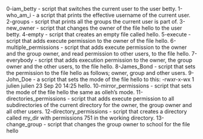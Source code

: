 0-iam_betty - script that switches the current user to the user betty.
1-who_am_i - a script that prints the effective username of the current user.
2-groups - script that prints all the groups the current user is part of.
3-new_owner - script that changes the owner of the file hello to the user betty.
4-empty - script that creates an empty file called hello.
5-execute - script that adds execute permission to the owner of the file hello.
6-multiple_permissions - script that adds execute permission to the owner and the group owner, and read permission to other users, to the file hello.
7-everybody - script that adds execution permission to the owner, the group owner and the other users, to the file hello.
8-James_Bond - script that sets the permission to the file hello as follows; owner, group and other users.
9-John_Doe - a script that sets the mode of the file hello to this: -rwxr-x-wx 1 julien julien 23 Sep 20 14:25 hello.
10-mirror_permissions - script that sets the mode of the file hello the same as olleh’s mode.
11-directories_permissions -  script that adds execute permission to all subdirectories of the current directory for the owner, the group owner and all other users.
12-directory_permissions - script that creates a directory called my_dir with permissions 751 in the working directory.
13-change_group - script that changes the group owner to school for the file hello

